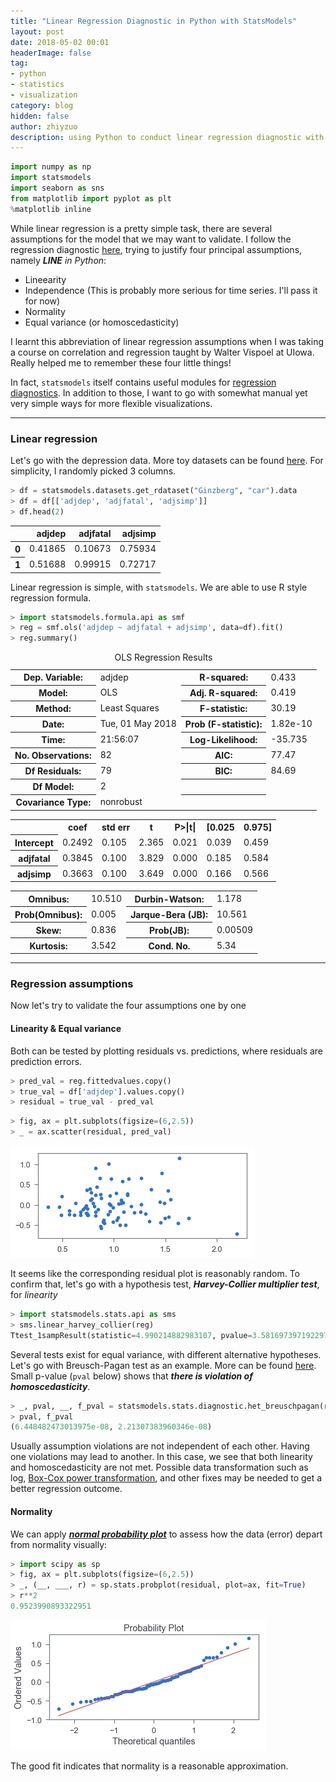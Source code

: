```yaml
---
title: "Linear Regression Diagnostic in Python with StatsModels"
layout: post
date: 2018-05-02 00:01
headerImage: false
tag:
- python
- statistics
- visualization
category: blog
hidden: false
author: zhiyzuo
description: using Python to conduct linear regression diagnostic with statsmodels
---
```


<div class="breaker"></div>

```python
import numpy as np
import statsmodels
import seaborn as sns
from matplotlib import pyplot as plt
%matplotlib inline
```

<div class="breaker"></div>

While linear regression is a pretty simple task, there are several assumptions for the model that we may want to validate. I follow the regression diagnostic [here](http://people.duke.edu/~rnau/testing.htm), trying to justify four principal assumptions, namely ___LINE___ _in Python_:
- Lineearity
- Independence (This is probably more serious for time series. I'll pass it for now)
- Normality
- Equal variance (or homoscedasticity)

I learnt this abbreviation of linear regression assumptions when I was taking a course on correlation and regression taught by Walter Vispoel at UIowa. Really helped me to remember these four little things!

In fact, `statsmodels` itself contains useful modules for [regression diagnostics](http://www.statsmodels.org/dev/examples/notebooks/generated/regression_diagnostics.html). In addition to those, I want to go with somewhat manual yet very simple ways for more flexible visualizations.

---

### Linear regression

Let's go with the depression data. More toy datasets can be found [here](http://vincentarelbundock.github.io/Rdatasets/datasets.html). For simplicity, I randomly picked 3 columns.


```python
> df = statsmodels.datasets.get_rdataset("Ginzberg", "car").data
> df = df[['adjdep', 'adjfatal', 'adjsimp']]
> df.head(2)
```



<div>
<table class="table">
  <thead>
    <tr style="text-align: right;">
      <th></th>
      <th>adjdep</th>
      <th>adjfatal</th>
      <th>adjsimp</th>
    </tr>
  </thead>
  <tbody>
    <tr>
      <th>0</th>
      <td>0.41865</td>
      <td>0.10673</td>
      <td>0.75934</td>
    </tr>
    <tr>
      <th>1</th>
      <td>0.51688</td>
      <td>0.99915</td>
      <td>0.72717</td>
    </tr>
  </tbody>
</table>
</div>



Linear regression is simple, with `statsmodels`. We are able to use R style regression formula.


```python
> import statsmodels.formula.api as smf
> reg = smf.ols('adjdep ~ adjfatal + adjsimp', data=df).fit()
> reg.summary()
```

<table class="table">
<caption>OLS Regression Results</caption>
<tr>
  <th>Dep. Variable:</th>         <td>adjdep</td>      <th>  R-squared:         </th> <td>   0.433</td>
</tr>
<tr>
  <th>Model:</th>                   <td>OLS</td>       <th>  Adj. R-squared:    </th> <td>   0.419</td>
</tr>
<tr>
  <th>Method:</th>             <td>Least Squares</td>  <th>  F-statistic:       </th> <td>   30.19</td>
</tr>
<tr>
  <th>Date:</th>             <td>Tue, 01 May 2018</td> <th>  Prob (F-statistic):</th> <td>1.82e-10</td>
</tr>
<tr>
  <th>Time:</th>                 <td>21:56:07</td>     <th>  Log-Likelihood:    </th> <td> -35.735</td>
</tr>
<tr>
  <th>No. Observations:</th>      <td>    82</td>      <th>  AIC:               </th> <td>   77.47</td>
</tr>
<tr>
  <th>Df Residuals:</th>          <td>    79</td>      <th>  BIC:               </th> <td>   84.69</td>
</tr>
<tr>
  <th>Df Model:</th>              <td>     2</td>      <th>                     </th>     <td> </td>   
</tr>
<tr>
  <th>Covariance Type:</th>      <td>nonrobust</td>    <th>                     </th>     <td> </td>   
</tr>
</table>
<table class="table">
<tr>
      <td></td>         <th>coef</th>     <th>std err</th>      <th>t</th>      <th>P>|t|</th>  <th>[0.025</th>    <th>0.975]</th>  
</tr>
<tr>
  <th>Intercept</th> <td>    0.2492</td> <td>    0.105</td> <td>    2.365</td> <td> 0.021</td> <td>    0.039</td> <td>    0.459</td>
</tr>
<tr>
  <th>adjfatal</th>  <td>    0.3845</td> <td>    0.100</td> <td>    3.829</td> <td> 0.000</td> <td>    0.185</td> <td>    0.584</td>
</tr>
<tr>
  <th>adjsimp</th>   <td>    0.3663</td> <td>    0.100</td> <td>    3.649</td> <td> 0.000</td> <td>    0.166</td> <td>    0.566</td>
</tr>
</table>
<table class="table">
<tr>
  <th>Omnibus:</th>       <td>10.510</td> <th>  Durbin-Watson:     </th> <td>   1.178</td>
</tr>
<tr>
  <th>Prob(Omnibus):</th> <td> 0.005</td> <th>  Jarque-Bera (JB):  </th> <td>  10.561</td>
</tr>
<tr>
  <th>Skew:</th>          <td> 0.836</td> <th>  Prob(JB):          </th> <td> 0.00509</td>
</tr>
<tr>
  <th>Kurtosis:</th>      <td> 3.542</td> <th>  Cond. No.          </th> <td>    5.34</td>
</tr>
</table>



---

### Regression assumptions

Now let's try to validate the four assumptions one by one

#### Linearity & Equal variance 

Both can be tested by plotting residuals vs. predictions, where residuals are prediction errors.


```python
> pred_val = reg.fittedvalues.copy()
> true_val = df['adjdep'].values.copy()
> residual = true_val - pred_val
```

```python
> fig, ax = plt.subplots(figsize=(6,2.5))
> _ = ax.scatter(residual, pred_val)
```

![png](/assets/images/Linear-Regression-Diagnostic-in-Python/output_17_0.png)


It seems like the corresponding residual plot is reasonably random. To confirm that, let's go with a hypothesis test, ___Harvey-Collier multiplier test___, for _linearity_


```python
> import statsmodels.stats.api as sms
> sms.linear_harvey_collier(reg)
Ttest_1sampResult(statistic=4.990214882983107, pvalue=3.5816973971922974e-06)
```


Several tests exist for equal variance, with different alternative hypotheses. Let's go with Breusch-Pagan test as an example. More can be found [here](http://www.statsmodels.org/stable/diagnostic.html). Small p-value (`pval` below) shows that ___there is violation of homoscedasticity___.


```python
> _, pval, __, f_pval = statsmodels.stats.diagnostic.het_breuschpagan(residual, df[['adjfatal', 'adjsimp']])
> pval, f_pval
(6.448482473013975e-08, 2.21307383960346e-08)
```

Usually assumption violations are not independent of each other. Having one violations may lead to another. In this case, we see that both linearity and homoscedasticity are not met. Possible data transformation such as log, [Box-Cox power transformation](https://docs.scipy.org/doc/scipy/reference/generated/scipy.stats.boxcox.html), and other fixes may be needed to get a better regression outcome.


#### Normality

We can apply [___normal probability plot___](https://docs.scipy.org/doc/scipy/reference/generated/scipy.stats.probplot.html) to assess how the data (error) depart from normality visually:


```python
> import scipy as sp
> fig, ax = plt.subplots(figsize=(6,2.5))
> _, (__, ___, r) = sp.stats.probplot(residual, plot=ax, fit=True)
> r**2
0.9523990893322951
```

![png](/assets/images/Linear-Regression-Diagnostic-in-Python/output_26_0.png)

The good fit indicates that normality is a reasonable approximation.
